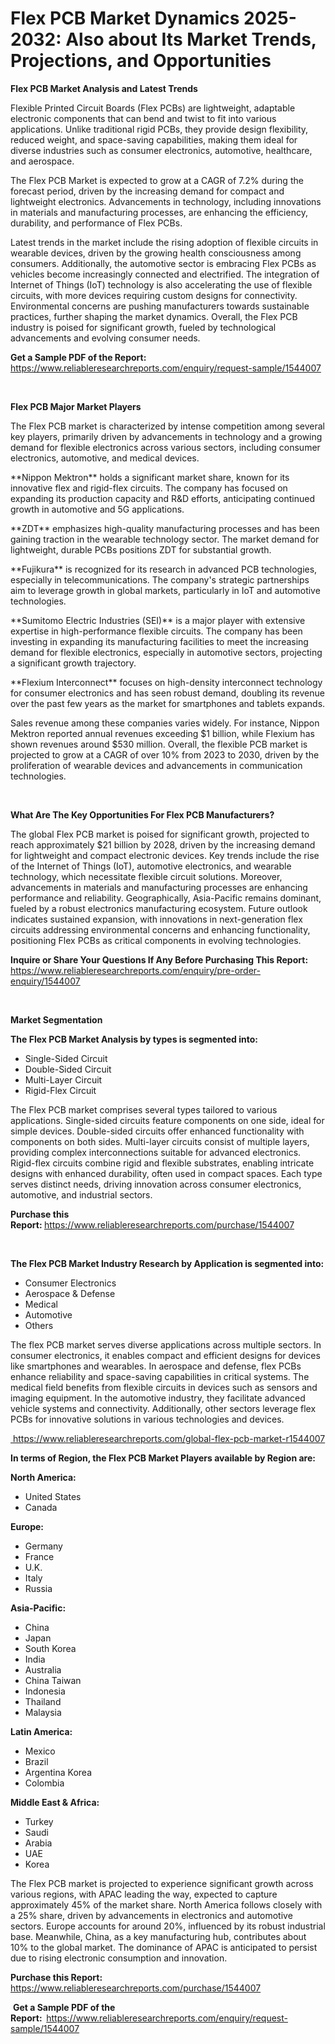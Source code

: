 <p><h1>Flex PCB Market Dynamics 2025-2032: Also about Its Market Trends, Projections, and Opportunities</h1></p><p><strong>Flex PCB Market Analysis and Latest Trends</strong></p>
<p><p>Flexible Printed Circuit Boards (Flex PCBs) are lightweight, adaptable electronic components that can bend and twist to fit into various applications. Unlike traditional rigid PCBs, they provide design flexibility, reduced weight, and space-saving capabilities, making them ideal for diverse industries such as consumer electronics, automotive, healthcare, and aerospace. </p><p>The Flex PCB Market is expected to grow at a CAGR of 7.2% during the forecast period, driven by the increasing demand for compact and lightweight electronics. Advancements in technology, including innovations in materials and manufacturing processes, are enhancing the efficiency, durability, and performance of Flex PCBs. </p><p>Latest trends in the market include the rising adoption of flexible circuits in wearable devices, driven by the growing health consciousness among consumers. Additionally, the automotive sector is embracing Flex PCBs as vehicles become increasingly connected and electrified. The integration of Internet of Things (IoT) technology is also accelerating the use of flexible circuits, with more devices requiring custom designs for connectivity. Environmental concerns are pushing manufacturers towards sustainable practices, further shaping the market dynamics. Overall, the Flex PCB industry is poised for significant growth, fueled by technological advancements and evolving consumer needs.</p></p>
<p><strong>Get a Sample PDF of the Report:&nbsp;</strong> <a href="https://www.reliableresearchreports.com/enquiry/request-sample/1544007?utm_campaign=2251&utm_medium=2&utm_source=Github&utm_content=ia&utm_term=15042025&utm_id=flex-pcb">https://www.reliableresearchreports.com/enquiry/request-sample/1544007</a></p>
<p>&nbsp;</p>
<p><strong>Flex PCB Major Market Players</strong></p>
<p><p>The Flex PCB market is characterized by intense competition among several key players, primarily driven by advancements in technology and a growing demand for flexible electronics across various sectors, including consumer electronics, automotive, and medical devices. </p><p>**Nippon Mektron** holds a significant market share, known for its innovative flex and rigid-flex circuits. The company has focused on expanding its production capacity and R&D efforts, anticipating continued growth in automotive and 5G applications. </p><p>**ZDT** emphasizes high-quality manufacturing processes and has been gaining traction in the wearable technology sector. The market demand for lightweight, durable PCBs positions ZDT for substantial growth.</p><p>**Fujikura** is recognized for its research in advanced PCB technologies, especially in telecommunications. The company's strategic partnerships aim to leverage growth in global markets, particularly in IoT and automotive technologies.</p><p>**Sumitomo Electric Industries (SEI)** is a major player with extensive expertise in high-performance flexible circuits. The company has been investing in expanding its manufacturing facilities to meet the increasing demand for flexible electronics, especially in automotive sectors, projecting a significant growth trajectory.</p><p>**Flexium Interconnect** focuses on high-density interconnect technology for consumer electronics and has seen robust demand, doubling its revenue over the past few years as the market for smartphones and tablets expands.</p><p>Sales revenue among these companies varies widely. For instance, Nippon Mektron reported annual revenues exceeding $1 billion, while Flexium has shown revenues around $530 million. Overall, the flexible PCB market is projected to grow at a CAGR of over 10% from 2023 to 2030, driven by the proliferation of wearable devices and advancements in communication technologies.</p></p>
<p>&nbsp;</p>
<p><strong>What Are The Key Opportunities For Flex PCB Manufacturers?</strong></p>
<p><p>The global Flex PCB market is poised for significant growth, projected to reach approximately $21 billion by 2028, driven by the increasing demand for lightweight and compact electronic devices. Key trends include the rise of the Internet of Things (IoT), automotive electronics, and wearable technology, which necessitate flexible circuit solutions. Moreover, advancements in materials and manufacturing processes are enhancing performance and reliability. Geographically, Asia-Pacific remains dominant, fueled by a robust electronics manufacturing ecosystem. Future outlook indicates sustained expansion, with innovations in next-generation flex circuits addressing environmental concerns and enhancing functionality, positioning Flex PCBs as critical components in evolving technologies.</p></p>
<p><strong>Inquire or Share Your Questions If Any Before Purchasing This Report:</strong> <a href="https://www.reliableresearchreports.com/enquiry/pre-order-enquiry/1544007?utm_campaign=2251&utm_medium=2&utm_source=Github&utm_content=ia&utm_term=15042025&utm_id=flex-pcb">https://www.reliableresearchreports.com/enquiry/pre-order-enquiry/1544007</a></p>
<p>&nbsp;</p>
<p><strong>Market Segmentation</strong></p>
<p><strong>The Flex PCB Market Analysis by types is segmented into:</strong></p>
<p><ul><li>Single-Sided Circuit</li><li>Double-Sided Circuit</li><li>Multi-Layer Circuit</li><li>Rigid-Flex Circuit</li></ul></p>
<p><p>The Flex PCB market comprises several types tailored to various applications. Single-sided circuits feature components on one side, ideal for simple devices. Double-sided circuits offer enhanced functionality with components on both sides. Multi-layer circuits consist of multiple layers, providing complex interconnections suitable for advanced electronics. Rigid-flex circuits combine rigid and flexible substrates, enabling intricate designs with enhanced durability, often used in compact spaces. Each type serves distinct needs, driving innovation across consumer electronics, automotive, and industrial sectors.</p></p>
<p><strong>Purchase this Report:&nbsp;</strong><a href="https://www.reliableresearchreports.com/purchase/1544007?utm_campaign=2251&utm_medium=2&utm_source=Github&utm_content=ia&utm_term=15042025&utm_id=flex-pcb">https://www.reliableresearchreports.com/purchase/1544007</a></p>
<p>&nbsp;</p>
<p><strong>The Flex PCB Market Industry Research by Application is segmented into:</strong></p>
<p><ul><li>Consumer Electronics</li><li>Aerospace & Defense</li><li>Medical</li><li>Automotive</li><li>Others</li></ul></p>
<p><p>The flex PCB market serves diverse applications across multiple sectors. In consumer electronics, it enables compact and efficient designs for devices like smartphones and wearables. In aerospace and defense, flex PCBs enhance reliability and space-saving capabilities in critical systems. The medical field benefits from flexible circuits in devices such as sensors and imaging equipment. In the automotive industry, they facilitate advanced vehicle systems and connectivity. Additionally, other sectors leverage flex PCBs for innovative solutions in various technologies and devices.</p></p>
<p><a href="https://www.reliableresearchreports.com/global-flex-pcb-market-r1544007?utm_campaign=2251&utm_medium=2&utm_source=Github&utm_content=ia&utm_term=15042025&utm_id=flex-pcb">&nbsp;https://www.reliableresearchreports.com/global-flex-pcb-market-r1544007</a></p>
<p><strong>In terms of Region, the Flex PCB Market Players available by Region are:</strong></p>
<p>
    <p> <strong> North America: </strong>
        <ul>
            <li>United States</li>
            <li>Canada</li>
        </ul>
        </p> 
    <p> <strong> Europe: </strong>
        <ul>
            <li>Germany</li>
            <li>France</li>
            <li>U.K.</li>
            <li>Italy</li>
            <li>Russia</li>
        </ul>
        </p> 
    <p> <strong> Asia-Pacific: </strong>
        <ul>
            <li>China</li>
            <li>Japan</li>
            <li>South Korea</li>
            <li>India</li>
            <li>Australia</li>
            <li>China Taiwan</li>
            <li>Indonesia</li>
            <li>Thailand</li>
            <li>Malaysia</li>
        </ul>
        </p> 
    <p> <strong> Latin America: </strong>
        <ul>
            <li>Mexico</li>
            <li>Brazil</li>
            <li>Argentina Korea</li>
            <li>Colombia</li>
        </ul>
        </p> 
    <p> <strong> Middle East & Africa: </strong>
        <ul>
            <li>Turkey</li>
            <li>Saudi</li>
            <li>Arabia</li>
            <li>UAE</li>
            <li>Korea</li>
        </ul>
    </p>
    </p>
<p><p>The Flex PCB market is projected to experience significant growth across various regions, with APAC leading the way, expected to capture approximately 45% of the market share. North America follows closely with a 25% share, driven by advancements in electronics and automotive sectors. Europe accounts for around 20%, influenced by its robust industrial base. Meanwhile, China, as a key manufacturing hub, contributes about 10% to the global market. The dominance of APAC is anticipated to persist due to rising electronic consumption and innovation.</p></p>
<p><strong>Purchase this Report: </strong><a href="https://www.reliableresearchreports.com/purchase/1544007?utm_campaign=2251&utm_medium=2&utm_source=Github&utm_content=ia&utm_term=15042025&utm_id=flex-pcb">https://www.reliableresearchreports.com/purchase/1544007</a></p>
<p>&nbsp;<strong>Get a Sample PDF of the Report:&nbsp;&nbsp;</strong><a href="https://www.reliableresearchreports.com/enquiry/request-sample/1544007?utm_campaign=2251&utm_medium=2&utm_source=Github&utm_content=ia&utm_term=15042025&utm_id=flex-pcb">https://www.reliableresearchreports.com/enquiry/request-sample/1544007</a></p>
<p><strong></strong></p>
<p><p></p><p></p><p></p></p>